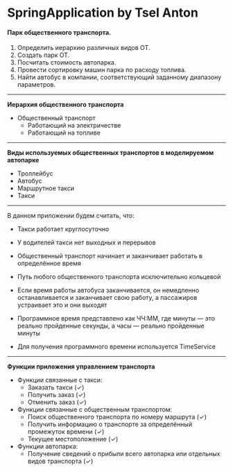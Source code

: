 # SpringApplication by Tsel Anton

#### Парк общественного транспорта. 
1. Определить иерархию различных видов ОТ.  
2. Создать парк ОТ.  
3. Посчитать стоимость автопарка.  
4. Провести сортировку машин парка по расходу топлива.  
5. Найти автобус в компании, соответствующий заданному диапазону параметров.  

----
**Иерархия общественного транспорта**
* Общественный транспорт
    * Работающий на электричестве
    * Работающий на топливе
----
**Виды используемых общественных транспортов в моделируемом автопарке**

* Троллейбус
* Автобус
* Маршрутное такси
* Такси  
----  
В данном приложении будем считать, что:  
* Такси работает круглосуточно
* У водителей такси нет выходных и перерывов
  
  
* Общественный транспорт начинает и заканчивает работать в определённое время
* Путь любого общественного транспорта исключительно кольцевой
* Если время работы автобуса заканчивается, он немедленно останавливается и 
заканчивает свою работу, а пассажиров устраивает это и они выходят
  
  
* Программное время представлено как ЧЧ:ММ, где минуты — это реально пройденные 
секунды, а часы — реально пройденные минуты
* Для получения программного времени используется TimeService
----  
**Функции приложения управлением транспорта**
* Функции связанные с такси:
    * Заказать такси (✓)
    * Получить заказ (✓)
    * Отменить заказ (✓)
* Функции связанные с общественным транспортом:
    * Поиск общественного транспорта по номеру маршрута (✓)
    * Получить информацию о транспорте за определённый промежуток времени (✓)
    * Текущее местоположение (✓)
* Функции автопарка:
    * Получение сведений о прибыли всего автопарка 
    или отдельных видов транспорта (✓)